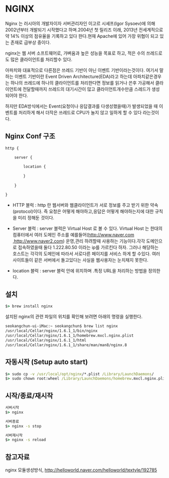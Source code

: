 # NGINX

Nginx 는 러시아의 개발자이자 서버관리자인 이고르 시셰프(Igor Sysoev)에 의해 2002년부터
개발되기 시작했다고 하며.2004년 첫 릴리즈 이래, 2013년 전세계적으로 약 14% 이상의
점유율을 기록하고 있다 한다.현재 Apache에 있어 가장 위협이 되고 있는 존재로 급부상 중이다.

nginx는 웹 서버 소프트웨어로, 가벼움과 높은 성능을 목표로 하고, 적은 수의 쓰레드로도 많은 클라이언트를 처리할수 있다.

아파치와 대표적으로 다른점은 쓰레드 기반이 아닌 이벤트 기반이라는것이다.
여기서 말하는 이벤트 기반이란 Event Driven Architecture(EDA)라고 하는데 아파치같은경우는 하나의 쓰레드에 하나의 클라이언트를 처리한다면 정보를 읽거나 쓴후 가공해서 클라이언트에 전달할때까지 쓰레드의 대기시간이 많고 클라이언트개수만큼 스레드가 생성되어야 한다.

하지만 EDA방식에서는 Event(요청이나 응답결과를 다생성했을때)가 발생되었을 때 
이벤트를 처리하게 해서 더작은 쓰레드로 CPU가 놀지 않고 일하게 할 수 있다 라는것이다.

## Nginx Conf 구조

```javascript
http {

	server {
    	
        location {
        	
        }
        
    }

}
```

* HTTP 블럭 : http 란 웹서버와 웹클라이언트가 서로 정보를 주고 받기 위한 약속(protocol)이다. 즉 요청은 어떻게 해야하고,응답은 어떻게 해야하는지에 대한 규칙을 미리 정해둔 것이다.

* Server 블럭 : server 블럭은 Virtual Host 로 볼 수 있다. Virtual Host 는 한대의 컴퓨터에서 여러 도메인 주소를 예를들어(http://www.naver.com ,http://www.naver2.com) 운영,관리 하려할때 사용하는 기능이다.각각 도메인으로 접속하였을때 둘다 1.222.80.50 이라는 ip를 가르킨다 하자. 그러나 해당하는 호스트는 각각의 도메인에 따라서 
서로다른 페이지를 서비스 하게 할 수있다. 여러 사이트들이 같은 서버에서 돌고있다는 사실을 웹사용자는 눈치채지 못한다.

* location 블럭 :  server 블럭 안에 위치하며 .특정 URL을 처리하는 방법을 정의한다.

## 설치

```cmd
$> brew install nginx
```

설치된 nginx의 관련 파일의 위치를 확인해 보려면 아래의 명령을 실행한다.

```cmd
seokangchun-ui-iMac:~ seokangchun$ brew list nginx
/usr/local/Cellar/nginx/1.6.1_1/bin/nginx
/usr/local/Cellar/nginx/1.6.1_1/homebrew.mxcl.nginx.plist
/usr/local/Cellar/nginx/1.6.1_1/html
/usr/local/Cellar/nginx/1.6.1_1/share/man/man8/nginx.8
```

## 자동시작 (Setup auto start)

```cmd
$> sudo cp -v /usr/local/opt/nginx/*.plist /Library/LaunchDaemons/
$> sudo chown root:wheel /Library/LaunchDaemons/homebrew.mxcl.nginx.plist
```

## 시작/종료/재시작

```cmd
서버시작
$> nginx

서버종료
$> nginx -s stop

서버재시작
$> nginx -s reload
```

## 참고자료

nginx 모듈생성방식, http://helloworld.naver.com/helloworld/textyle/192785